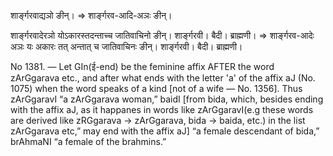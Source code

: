 शार्ङ्गरवाद्यञो ङीन्। => शार्ङ्गरव-आदि-अञः ङीन्।

शार्ङ्गरवादेरञो योऽकारस्तदन्ताच्च जातिवाचिनो ङीन्। शार्ङ्गरवी। बैदी। ब्राह्मणी। => शार्ङ्गरव-आदेः अञः यः अकारः तत् अन्तात् च जातिवाचिनः ङीन्। शार्ङ्गरवी। बैदी। ब्राह्मणी।

No 1381. — Let GIn(ई-end) be the feminine affix AFTER the word zArGgarava etc., and after what ends with the letter 'a' of the affix aJ (No. 1075) when the word speaks of a kind [not of a wife — No. 1356]. Thus zArGgaravI “a zArGgarava woman,” baidI [from bida, which, besides ending with the affix aJ, as it happanes in words like zArGgaravI(e.g these words are derived like zRGgarava -> zArGgarava, bida -> baida, etc.) in the list zArGgarava etc,” may end with the affix aJ] “a female descendant of bida,” brAhmaNI “a female of the brahmins.”